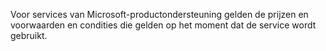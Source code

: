 <Token xmlns:xlink="http://www.w3.org/1999/xlink">Voor services van Microsoft-productondersteuning gelden de prijzen en voorwaarden en condities die gelden op het moment dat de service wordt gebruikt.</Token>

<!--HONumber=Jun16_HO4-->


